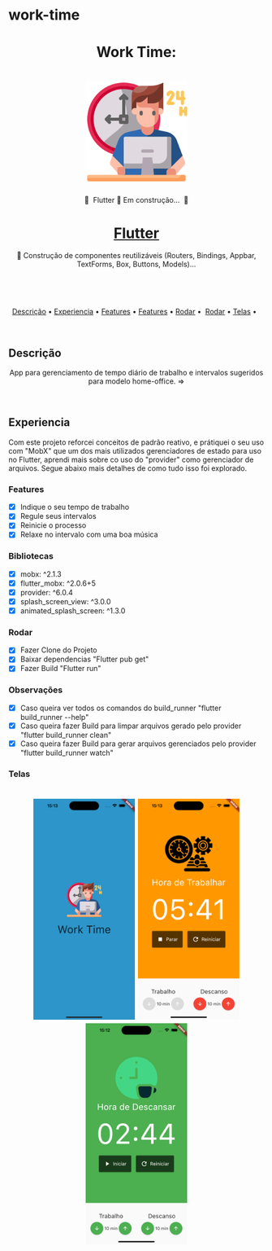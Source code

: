 # work-time
<h1 align="center">Work Time: </h1>
<h1 align="center">
<img alt="Acessar" title="#Acessar" src="./assets/images/logo.png" width="200"/></h1>
<p align="center">🚧  Flutter 🚀 Em construção...  🚧</p>
<h1 align="center">
<a href="https://pub.dev/"> Flutter</a></h1>
<p align="center">🚀 Construção de componentes reutilizáveis (Routers, Bindings, Appbar, TextForms, Box, Buttons, Models)...</p>
<div>    

 
<p align="center">
</h4>
<a href="#Descrição">Descrição</a> •
<a href="#Experiencia">Experiencia</a> •
<a href="#Features">Features</a> •
<a href="#Bibliotecas">Features</a> •
<a href="#Rodar">Rodar</a> • 
<a href="#Observações">Rodar</a> •
<a href="#Telas">Telas</a> •  
</p>

 
## Descrição
<p align="center">App para gerenciamento de tempo diário de trabalho e intervalos sugeridos para modelo home-office. =>
</p>

 
## Experiencia
Com este projeto reforcei conceitos de padrão reativo, e prátiquei o seu uso com "MobX" que um dos mais utilizados gerenciadores de estado para uso no Flutter, aprendi mais sobre co uso do "provider" como gerenciador de arquivos.
Segue abaixo mais detalhes de como tudo isso foi explorado.
### Features
- [x] Indique o seu tempo de trabalho 
- [x] Regule seus intervalos
- [x] Reinicie o processo
- [x] Relaxe no intervalo com uma boa música

### Bibliotecas
- [x] mobx: ^2.1.3
- [x] flutter_mobx: ^2.0.6+5  
- [x] provider: ^6.0.4
- [x] splash_screen_view: ^3.0.0
- [x] animated_splash_screen: ^1.3.0

### Rodar
- [x] Fazer Clone do Projeto
- [x] Baixar dependencias "Flutter pub get"
- [x] Fazer Build "Flutter run"

### Observações
- [x] Caso queira ver todos os comandos do build_runner "flutter build_runner --help"
- [x] Caso queira fazer Build para limpar arquivos gerado pelo provider "flutter build_runner clean"
- [x] Caso queira fazer Build para gerar arquivos gerenciados pelo provider "flutter build_runner watch"

### Telas
<h1 align="center">
<img alt="1" title="#1" src="./assets/images/1.png" width="200"/>
<img alt="2" title="#2" src="./assets/images/2.png" width="200"/>
<img alt="3" title="#3" src="./assets/images/3.png" width="200"/>
</h1>